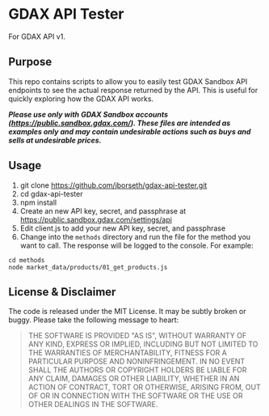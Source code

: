 # GDAX API Tester

For GDAX API v1.

## Purpose

This repo contains scripts to allow you to easily test GDAX Sandbox API endpoints to see the actual response returned by the API. This is useful for quickly exploring how the GDAX API works.

**_Please use only with GDAX Sandbox accounts (https://public.sandbox.gdax.com/). These files are intended as examples only and may contain undesirable actions such as buys and sells at undesirable prices._**

## Usage

1. git clone https://github.com/jborseth/gdax-api-tester.git
2. cd gdax-api-tester
3. npm install
4. Create an new API key, secret, and passphrase at https://public.sandbox.gdax.com/settings/api
2. Edit client.js to add your new API key, secret, and passphrase
3. Change into the `methods` directory and run the file for the method you want
to call. The response will be logged to the console. For example:

  ```
  cd methods
  node market_data/products/01_get_products.js
  ```

## License & Disclaimer

The code is released under the MIT License. It may be subtly broken or buggy. Please take the following message to heart:

> THE SOFTWARE IS PROVIDED "AS IS", WITHOUT WARRANTY OF ANY KIND, EXPRESS OR
> IMPLIED, INCLUDING BUT NOT LIMITED TO THE WARRANTIES OF MERCHANTABILITY,
> FITNESS FOR A PARTICULAR PURPOSE AND NONINFRINGEMENT. IN NO EVENT SHALL THE
> AUTHORS OR COPYRIGHT HOLDERS BE LIABLE FOR ANY CLAIM, DAMAGES OR OTHER
> LIABILITY, WHETHER IN AN ACTION OF CONTRACT, TORT OR OTHERWISE, ARISING FROM,
> OUT OF OR IN CONNECTION WITH THE SOFTWARE OR THE USE OR OTHER DEALINGS IN THE
> SOFTWARE.